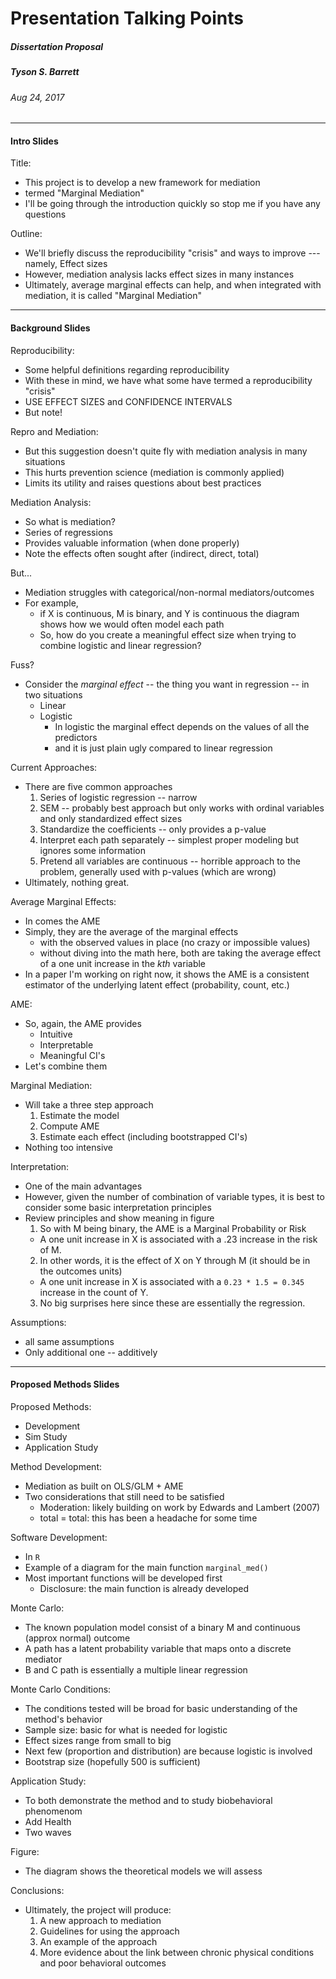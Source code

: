 # Presentation Talking Points
##### Dissertation Proposal
##### Tyson S. Barrett
###### Aug 24, 2017

-------------

#### Intro Slides

Title:

  - This project is to develop a new framework for mediation
  - termed "Marginal Mediation"
  - I'll be going through the introduction quickly so stop me if you have any questions
  
Outline:

  - We'll briefly discuss the reproducibility "crisis" and ways to improve --- namely, Effect sizes
  - However, mediation analysis lacks effect sizes in many instances
  - Ultimately, average marginal effects can help, and when integrated with mediation, it is called "Marginal Mediation"

----------

#### Background Slides

Reproducibility:

  - Some helpful definitions regarding reproducibility
  - With these in mind, we have what some have termed a reproducibility "crisis"
  - USE EFFECT SIZES and CONFIDENCE INTERVALS
  - But note!

Repro and Mediation:

  - But this suggestion doesn't quite fly with mediation analysis in many situations
  - This hurts prevention science (mediation is commonly applied)
  - Limits its utility and raises questions about best practices
  
Mediation Analysis:

  - So what is mediation?
  - Series of regressions
  - Provides valuable information (when done properly)
  - Note the effects often sought after (indirect, direct, total)
  
But...

  - Mediation struggles with categorical/non-normal mediators/outcomes
  - For example, 
    - if X is continuous, M is binary, and Y is continuous the diagram shows how we would often model each path
    - So, how do you create a meaningful effect size when trying to combine logistic and linear regression?

Fuss?

  - Consider the *marginal effect* -- the thing you want in regression -- in two situations
    - Linear
    - Logistic
      - In logistic the marginal effect depends on the values of all the predictors 
      - and it is just plain ugly compared to linear regression

Current Approaches:

  - There are five common approaches
    1. Series of logistic regression -- narrow
    2. SEM -- probably best approach but only works with ordinal variables and only standardized effect sizes
    3. Standardize the coefficients -- only provides a p-value
    4. Interpret each path separately -- simplest proper modeling but ignores some information
    5. Pretend all variables are continuous -- horrible approach to the problem, generally used with p-values (which are wrong)
  - Ultimately, nothing great.

Average Marginal Effects:

  - In comes the AME
  - Simply, they are the average of the marginal effects
    - with the observed values in place (no crazy or impossible values)
    - without diving into the math here, both are taking the average effect of a one unit increase in the $kth$ variable
  - In a paper I'm working on right now, it shows the AME is a consistent estimator of the underlying latent effect (probability, count, etc.)

AME:

  - So, again, the AME provides 
    - Intuitive
    - Interpretable
    - Meaningful CI's
  - Let's combine them

Marginal Mediation:

  - Will take a three step approach
    1. Estimate the model
    2. Compute AME
    3. Estimate each effect (including bootstrapped CI's)
  - Nothing too intensive

Interpretation:

  - One of the main advantages
  - However, given the number of combination of variable types, it is best to consider some basic interpretation principles
  - Review principles and show meaning in figure
    1. So with M being binary, the AME is a Marginal Probability or Risk
      - A one unit increase in X is associated with a .23 increase in the risk of M.
    2. In other words, it is the effect of X on Y through M (it should be in the outcomes units)
      - A one unit increase in X is associated with a `0.23 * 1.5 = 0.345` increase in the count of Y.
    3. No big surprises here since these are essentially the regression.

Assumptions:

  - all same assumptions
  - Only additional one -- additively

------------

#### Proposed Methods Slides

Proposed Methods:
  
  - Development
  - Sim Study
  - Application Study

Method Development:
  
  - Mediation as built on OLS/GLM + AME
  - Two considerations that still need to be satisfied
    - Moderation: likely building on work by Edwards and Lambert (2007)
    - total = total: this has been a headache for some time

Software Development:

  - In `R`
  - Example of a diagram for the main function `marginal_med()`
  - Most important functions will be developed first
    - Disclosure: the main function is already developed

Monte Carlo:

  - The known population model consist of a binary M and continuous (approx normal) outcome
  - A path has a latent probability variable that maps onto a discrete mediator
  - B and C path is essentially a multiple linear regression

Monte Carlo Conditions:

  - The conditions tested will be broad for basic understanding of the method's behavior
  - Sample size: basic for what is needed for logistic
  - Effect sizes range from small to big
  - Next few (proportion and distribution) are because logistic is involved
  - Bootstrap size (hopefully 500 is sufficient)

Application Study:

  - To both demonstrate the method and to study biobehavioral phenomenom
  - Add Health
  - Two waves

Figure:

  - The diagram shows the theoretical models we will assess
  
Conclusions:

  - Ultimately, the project will produce:
    1. A new approach to mediation
    2. Guidelines for using the approach
    3. An example of the approach
    4. More evidence about the link between chronic physical conditions and poor behavioral outcomes






